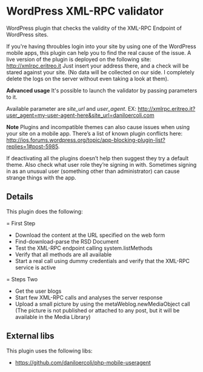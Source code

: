 # WordPress XML-RPC validator #

WordPress plugin that checks the validity of the XML-RPC Endpoint of WordPress sites.

If you're having throubles login into your site by using one of the WordPress mobile apps, this plugin can help you to find the real cause of the issue.  A live version of the plugin is deployed on the following site: http://xmlrpc.eritreo.it
Just insert your address there, and a check will be stared against your site. (No data will be collected on our side. I completely delete the logs on the server without even taking a look at them).

**Advanced usage**
It's possible to launch the validator by passing parameters to it.

Available parameter are _site_url_ and _user_agent_.
EX: http://xmlrpc.eritreo.it?user_agent=my-user-agent-here&site_url=daniloercoli.com

**Note**
Plugins and incompatible themes can also cause issues when using your site on a mobile app.
There’s a list of known plugin conflicts here: http://ios.forums.wordpress.org/topic/app-blocking-plugin-list?replies=1#post-5985.

If deactivating all the plugins doesn’t help then suggest they try a default theme. Also check what user role they’re signing in with.
Sometimes signing in as an unusual user (something other than administrator) can cause strange things with the app.


## Details ##

This plugin does the following:

= First Step
- Download the content at the URL specified on the web form
- Find-download-parse the RSD Document
- Test the XML-RPC endpoint calling system.listMethods
- Verify that all methods are all available
- Start a real call using dummy credentials and verify that the XML-RPC service is active

= Steps Two
- Get the user blogs
- Start few XML-RPC calls and analyses the server response
- Upload a small picture by using the metaWeblog.newMediaObject call (The picture is not published or attached to any post, but it will be available in the Media Library)

## External libs ##

This plugin uses the following libs:

- https://github.com/daniloercoli/php-mobile-useragent